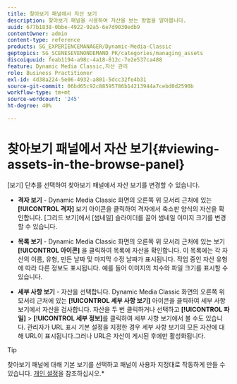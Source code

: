 ```yaml
---
title: 찾아보기 패널에서 자산 보기
description: 찾아보기 패널을 사용하여 자산을 보는 방법을 알아봅니다.
uuid: 677b1838-0bbe-4922-92a5-6e7d9030edb9
contentOwner: admin
content-type: reference
products: SG_EXPERIENCEMANAGER/Dynamic-Media-Classic
geptopics: SG_SCENESEVENONDEMAND_PK/categories/managing_assets
discoiquuid: feab1194-a98c-4a18-812c-7e2e537ca488
feature: Dynamic Media Classic,자산 관리
role: Business Practitioner
exl-id: 4d38a224-5e06-4932-a801-5dcc32fe4b31
source-git-commit: 06bd65c92c88595786b14213944a7cebd0d2590b
workflow-type: tm+mt
source-wordcount: '245'
ht-degree: 40%

---
```


# 찾아보기 패널에서 자산 보기{#viewing-assets-in-the-browse-panel}

[보기] 단추를 선택하여 찾아보기 패널에서 자산 보기를 변경할 수 있습니다.

* **격자 보기**  - Dynamic Media Classic 화면의 오른쪽 위 모서리 근처에 있는  **[!UICONTROL 격자]** 보기 아이콘을 클릭하여 격자에서 축소판 양식의 자산을 확인합니다. [그리드 보기]에서 [썸네일] 슬라이더를 끌어 썸네일 이미지 크기를 변경할 수 있습니다.

* **목록 보기**  - Dynamic Media Classic 화면의 오른쪽 위 모서리 근처에 있는 보기  **[!UICONTROL 아이콘]** 을 클릭하여 목록에 자산을 확인합니다. 이 목록에는 각 자산의 이름, 유형, 만든 날짜 및 마지막 수정 날짜가 표시됩니다. 작업 중인 자산 유형에 따라 다른 정보도 표시됩니다. 예를 들어 이미지의 치수와 파일 크기를 표시할 수 있습니다.

* **세부 사항 보기**  - 자산을 선택합니다. Dynamic Media Classic 화면의 오른쪽 위 모서리 근처에 있는 **[!UICONTROL 세부 사항 보기]** 아이콘을 클릭하여 세부 사항 보기에서 자산을 검사합니다. 자산을 두 번 클릭하거나 선택하고 **[!UICONTROL 파일]** > **[!UICONTROL 세부 정보]**&#x200B;를 클릭하여 세부 사항 보기에서 볼 수도 있습니다. 관리자가 URL 표시 기본 설정을 지정한 경우 세부 사항 보기의 모든 자산에 대해 URL이 표시됩니다.그러나 URL은 자산이 게시된 후에만 활성화됩니다.

>[!TIP]
>
>찾아보기 패널에 대해 기본 보기를 선택하고 패널이 사용자 지정대로 작동하게 만들 수 있습니다. [개인 설정](personal-setup.md#personal_setup)을 참조하십시오.*
